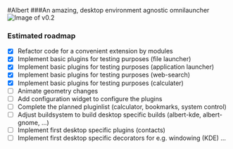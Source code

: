 #Albert
###An amazing, desktop environment agnostic omnilauncher
![Image of v0.2](https://raw.githubusercontent.com/ManuelSchneid3r/albert/master/pictures/v0.2.png)

### Estimated roadmap
 - [x] Refactor code for a convenient extension by modules
 - [x] Implement basic plugins for testing purposes (file launcher)
 - [x] Implement basic plugins for testing purposes (application launcher)
 - [x] Implement basic plugins for testing purposes (web-search)
 - [x] Implement basic plugins for testing purposes (calculater)
 - [ ] Animate geometry changes
 - [ ] Add configuration widget to configure the plugins
 - [ ] Complete the planned pluginlist (calculator, bookmarks, system control)
 - [ ] Adjust buildsystem to build desktop specific builds (albert-kde, albert-gnome, ...)
 - [ ] Implement first desktop specific plugins (contacts)
 - [ ] Implement first desktop specific decorators for e.g. windowing (KDE)
... 
